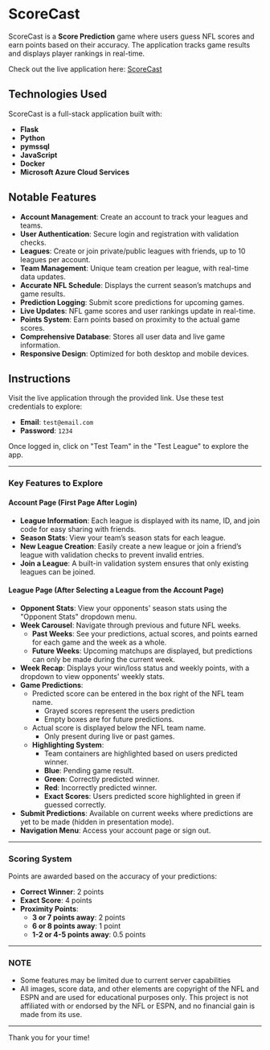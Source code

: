# ScoreCast

ScoreCast is a **Score Prediction** game where users guess NFL scores and earn points based on their accuracy. The application tracks game results and displays player rankings in real-time.

Check out the live application here: [ScoreCast](https://scorecast1-ehayckcugzaja0gh.eastus2-01.azurewebsites.net)

## Technologies Used

ScoreCast is a full-stack application built with:
- **Flask**
- **Python**
- **pymssql**
- **JavaScript**
- **Docker**
- **Microsoft Azure Cloud Services**

## Notable Features

- **Account Management**: Create an account to track your leagues and teams.
- **User Authentication**: Secure login and registration with validation checks.
- **Leagues**: Create or join private/public leagues with friends, up to 10 leagues per account.
- **Team Management**: Unique team creation per league, with real-time data updates.
- **Accurate NFL Schedule**: Displays the current season’s matchups and game results.
- **Prediction Logging**: Submit score predictions for upcoming games.
- **Live Updates**: NFL game scores and user rankings update in real-time.
- **Points System**: Earn points based on proximity to the actual game scores.
- **Comprehensive Database**: Stores all user data and live game information.
- **Responsive Design**: Optimized for both desktop and mobile devices.

## Instructions

Visit the live application through the provided link. Use these test credentials to explore:
- **Email**: `test@email.com`
- **Password**: `1234`

Once logged in, click on "Test Team" in the "Test League" to explore the app.

---

### Key Features to Explore

#### Account Page (First Page After Login)
- **League Information**: Each league is displayed with its name, ID, and join code for easy sharing with friends.
- **Season Stats**: View your team’s season stats for each league.
- **New League Creation**: Easily create a new league or join a friend’s league with validation checks to prevent invalid entries.
- **Join a League**: A built-in validation system ensures that only existing leagues can be joined.

#### League Page (After Selecting a League from the Account Page)
- **Opponent Stats**: View your opponents' season stats using the "Opponent Stats" dropdown menu.
- **Week Carousel**: Navigate through previous and future NFL weeks.
  - **Past Weeks**: See your predictions, actual scores, and points earned for each game and the week as a whole.
  - **Future Weeks**: Upcoming matchups are displayed, but predictions can only be made during the current week.
- **Week Recap**: Displays your win/loss status and weekly points, with a dropdown to view opponents' weekly stats.
- **Game Predictions**: 
  - Predicted score can be entered in the box right of the NFL team name.
    - Grayed scores represent the users prediction
    - Empty boxes are for future predictions.
  - Actual score is displayed below the NFL team name.
    - Only present during live or past games.
  - **Highlighting System**:
    - Team containers are highlighted based on users predicted winner.
    - **Blue**: Pending game result.
    - **Green**: Correctly predicted winner.
    - **Red**: Incorrectly predicted winner.
    - **Exact Scores**: Users predicted score highlighted in green if guessed correctly.
- **Submit Predictions**: Available on current weeks where predictions are yet to be made (hidden in presentation mode).
- **Navigation Menu**: Access your account page or sign out.

---

### Scoring System

Points are awarded based on the accuracy of your predictions:
- **Correct Winner**: 2 points
- **Exact Score**: 4 points
- **Proximity Points**:
  - **3 or 7 points away**: 2 points
  - **6 or 8 points away**: 1 point
  - **1-2 or 4-5 points away**: 0.5 points

---

### NOTE

- Some features may be limited due to current server capabilities
- All images, score data, and other elements are copyright of the NFL and ESPN and are used for educational purposes only. This project is not affiliated with or endorsed by the NFL or ESPN, and no financial gain is made from its use.

---

Thank you for your time!
